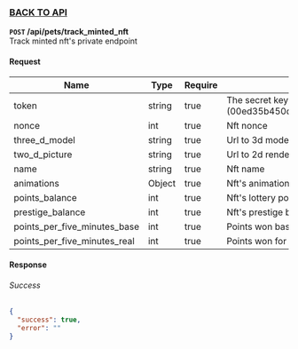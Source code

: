 ### [BACK TO API](../../API.md)

**``POST`` /api/pets/track_minted_nft**  
Track minted nft's private endpoint

#### Request
| Name                         | Type   | Require | Descritpion                                                                                   |
| ---------------------------- | ------ | ------- | --------------------------------------------------------------------------------------------- |
| token                        | string | true    | The secret key so fuck you (00ed35b450dc8a87cd7f22ee838c51e85617d6fe2bfae43c92be5884811b3600) |
| nonce                        | int    | true    | Nft nonce                                                                                     |
| three_d_model                | string | true    | Url to 3d model                                                                               |
| two_d_picture                | string | true    | Url to 2d rendered image                                                                      |
| name                         | string | true    | Nft name                                                                                      |
| animations                   | Object | true    | Nft's animations                                                                              |
| points_balance               | int    | true    | Nft's lottery point balance                                                                   |
| prestige_balance             | int    | true    | Nft's prestige balance                                                                        |
| points_per_five_minutes_base | int    | true    | Points won base                                                                               |
| points_per_five_minutes_real | int    | true    | Points won for real                                                                           |


#### Response

###### Success
```json
{
  "success": true,
  "error": ""
}
```